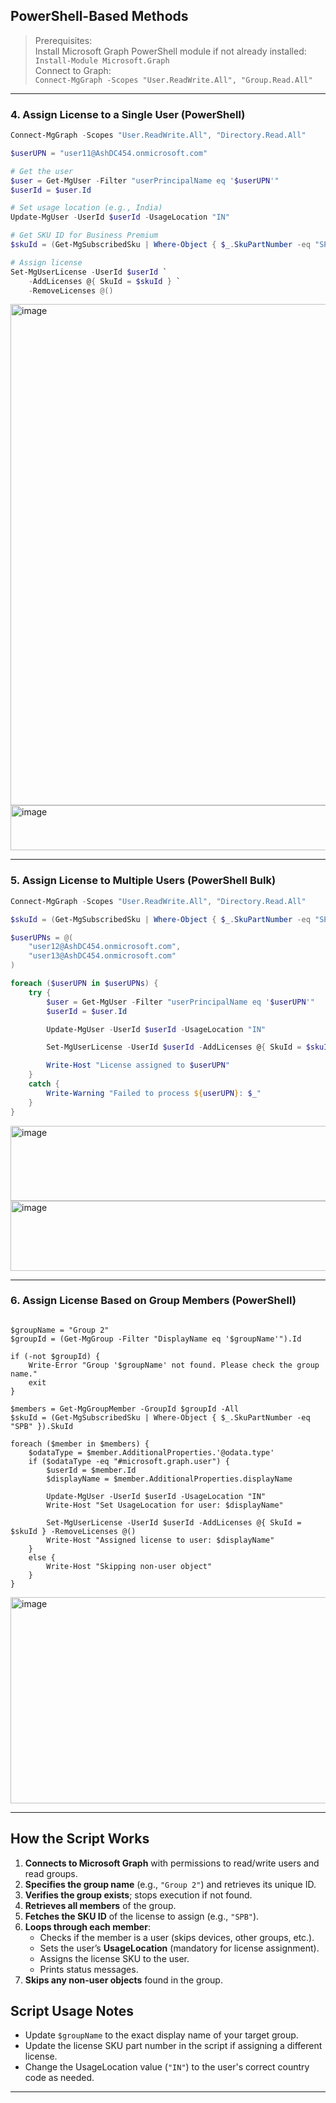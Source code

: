 ##  PowerShell-Based Methods

> Prerequisites:  
> Install Microsoft Graph PowerShell module if not already installed:  
> `Install-Module Microsoft.Graph`  
> Connect to Graph:  
> `Connect-MgGraph -Scopes "User.ReadWrite.All", "Group.Read.All"`

---

### 4. Assign License to a Single User (PowerShell)

```powershell
Connect-MgGraph -Scopes "User.ReadWrite.All", "Directory.Read.All"

$userUPN = "user11@AshDC454.onmicrosoft.com"

# Get the user
$user = Get-MgUser -Filter "userPrincipalName eq '$userUPN'"
$userId = $user.Id

# Set usage location (e.g., India)
Update-MgUser -UserId $userId -UsageLocation "IN"

# Get SKU ID for Business Premium
$skuId = (Get-MgSubscribedSku | Where-Object { $_.SkuPartNumber -eq "SPB" }).SkuId

# Assign license
Set-MgUserLicense -UserId $userId `
    -AddLicenses @{ SkuId = $skuId } `
    -RemoveLicenses @()

```
<img width="848" height="802" alt="image" src="https://github.com/user-attachments/assets/233156ec-db29-4cae-a4a5-fbf7ece926bd" />
<img width="1027" height="72" alt="image" src="https://github.com/user-attachments/assets/6d547665-a500-4631-af31-e4b1a5e7908c" />


---

### 5. Assign License to Multiple Users (PowerShell Bulk)

```powershell
Connect-MgGraph -Scopes "User.ReadWrite.All", "Directory.Read.All"

$skuId = (Get-MgSubscribedSku | Where-Object { $_.SkuPartNumber -eq "SPB" }).SkuId

$userUPNs = @(
    "user12@AshDC454.onmicrosoft.com",
    "user13@AshDC454.onmicrosoft.com"
)

foreach ($userUPN in $userUPNs) {
    try {
        $user = Get-MgUser -Filter "userPrincipalName eq '$userUPN'"
        $userId = $user.Id

        Update-MgUser -UserId $userId -UsageLocation "IN"

        Set-MgUserLicense -UserId $userId -AddLicenses @{ SkuId = $skuId } -RemoveLicenses @()

        Write-Host "License assigned to $userUPN"
    }
    catch {
        Write-Warning "Failed to process ${userUPN}: $_"
    }
}
```
<img width="1023" height="120" alt="image" src="https://github.com/user-attachments/assets/4333e84d-9e57-48c3-8b2d-63544d5c932e" />
<img width="1481" height="112" alt="image" src="https://github.com/user-attachments/assets/c20bf478-08df-4906-947c-51d686a0ac1e" />

---

### 6. Assign License Based on Group Members (PowerShell)

```Connect-MgGraph -Scopes "User.ReadWrite.All", "Group.Read.All"

$groupName = "Group 2"
$groupId = (Get-MgGroup -Filter "DisplayName eq '$groupName'").Id

if (-not $groupId) {
    Write-Error "Group '$groupName' not found. Please check the group name."
    exit
}

$members = Get-MgGroupMember -GroupId $groupId -All
$skuId = (Get-MgSubscribedSku | Where-Object { $_.SkuPartNumber -eq "SPB" }).SkuId

foreach ($member in $members) {
    $odataType = $member.AdditionalProperties.'@odata.type'
    if ($odataType -eq "#microsoft.graph.user") {
        $userId = $member.Id
        $displayName = $member.AdditionalProperties.displayName

        Update-MgUser -UserId $userId -UsageLocation "IN"
        Write-Host "Set UsageLocation for user: $displayName"

        Set-MgUserLicense -UserId $userId -AddLicenses @{ SkuId = $skuId } -RemoveLicenses @()
        Write-Host "Assigned license to user: $displayName"
    }
    else {
        Write-Host "Skipping non-user object"
    }
}
```
<img width="1212" height="330" alt="image" src="https://github.com/user-attachments/assets/96511af6-bff0-45fc-8889-ee250334a851" />

---


## How the Script Works

1. **Connects to Microsoft Graph** with permissions to read/write users and read groups.
2. **Specifies the group name** (e.g., `"Group 2"`) and retrieves its unique ID.
3. **Verifies the group exists**; stops execution if not found.
4. **Retrieves all members** of the group.
5. **Fetches the SKU ID** of the license to assign (e.g., `"SPB"`).
6. **Loops through each member**:
   - Checks if the member is a user (skips devices, other groups, etc.).
   - Sets the user’s **UsageLocation** (mandatory for license assignment).
   - Assigns the license SKU to the user.
   - Prints status messages.
7. **Skips any non-user objects** found in the group.

## Script Usage Notes

- Update `$groupName` to the exact display name of your target group.
- Update the license SKU part number in the script if assigning a different license.
- Change the UsageLocation value (`"IN"`) to the user's correct country code as needed.

---
